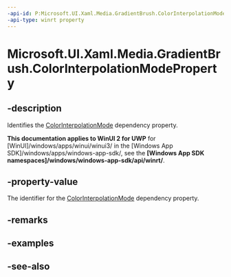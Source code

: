 ```yaml
---
-api-id: P:Microsoft.UI.Xaml.Media.GradientBrush.ColorInterpolationModeProperty
-api-type: winrt property
---
```


<!-- Property syntax
public Windows.UI.Xaml.DependencyProperty ColorInterpolationModeProperty { get; }
-->

# Microsoft.UI.Xaml.Media.GradientBrush.ColorInterpolationModeProperty

## -description
Identifies the [ColorInterpolationMode](gradientbrush_colorinterpolationmode.md) dependency property.

**This documentation applies to WinUI 2 for UWP** for [WinUI]/windows/apps/winui/winui3/ in the [Windows App SDK]/windows/apps/windows-app-sdk/, see the **[Windows App SDK namespaces]/windows/windows-app-sdk/api/winrt/**.

## -property-value
The identifier for the [ColorInterpolationMode](gradientbrush_colorinterpolationmode.md) dependency property.

## -remarks

## -examples

## -see-also

